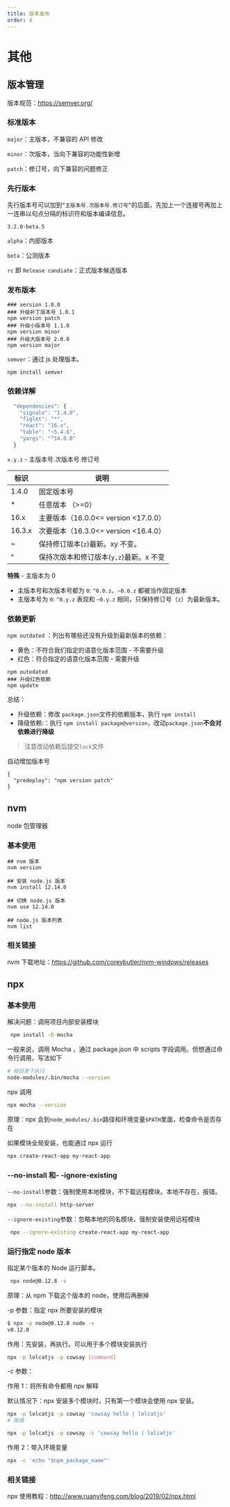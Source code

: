```yaml
---
title: 版本发布
order: 4
---
```


# 其他

## 版本管理

版本规范：https://semver.org/

### 标准版本

`major`：主版本，不兼容的 API 修改

`minor`：次版本，当向下兼容的功能性新增

`patch`：修订号，向下兼容的问题修正

### 先行版本

先行版本号可以加到`“主版本号.次版本号.修订号”`的后面，先加上一个连接号再加上一连串以句点分隔的标识符和版本编译信息。

`3.2.0-beta.5`

`alpha`：内部版本

`beta`：公测版本

`rc` 即 `Release candiate`：正式版本候选版本

### 发布版本

```shell
### version 1.0.0
### 升级补丁版本号 1.0.1
npm version patch
### 升级小版本号 1.1.0
npm version minor
### 升级大版本号 2.0.0
npm version major
```

`semver`：通过 js 处理版本。

```shell
npm install semver
```

### 依赖详解

```js
  "dependencies": {
    "signale": "1.4.0",
    "figlet": "*",
    "react": "16.x",
    "table": "~5.4.6",
    "yargs": "^14.0.0"
  }
```

`x.y.z` - 主版本号.次版本号.修订号

| 标识   | 说明                                    |
| ------ | --------------------------------------- |
| 1.4.0  | 固定版本号                              |
| \*     | 任意版本 （>=0）                        |
| 16.x   | 主要版本（16.0.0<= version <17.0.0）    |
| 16.3.x | 次要版本（16.3.0<= version <16.4.0）    |
| ~      | 保持修订版本(`z`)最新。xy 不变。        |
| ^      | 保持次版本和修订版本(`y,z`)最新。x 不变 |

**特殊** - 主版本为 0

- 主版本号和次版本号都为 `0`: `^0.0.z`、`~0.0.z` 都被当作固定版本
- 主版本号为 `0`: `^0.y.z` 表现和 `~0.y.z` 相同，只保持修订号（`z`）为最新版本。

### 依赖更新

`npm outdated` ：列出有哪些还没有升级到最新版本的依赖：

- 黄色：不符合我们指定的语意化版本范围 - 不需要升级
- 红色：符合指定的语意化版本范围 - 需要升级

```shell
npm outedated
### 升级红色依赖
npm update
```

总结：

- 升级依赖：修改 `package.json`文件的依赖版本，执行 `npm install`
- 降级依赖:：执行 `npm install package@version`，改动`package.json`**不会对依赖进行降级**

> 注意改动依赖后提交`lock`文件

自动增加版本号

```shell
{
  "predeploy": "npm version patch"
}
```

## nvm

node 包管理器

### 基本使用

```shell
## nvm 版本
nvm version

## 安装 node.js 版本
nvm install 12.14.0

## 切换 node.js 版本
nvm use 12.14.0

## node.js 版本列表
nvm list
```

### 相关链接

nvm 下载地址：https://github.com/coreybutler/nvm-windows/releases

## npx

### 基本使用

解决问题：调用项目内部安装模块

```bash
 npm install -D mocha
```

一般来说，调用 Mocha ，通过 package.json 中 scripts 字段调用。但想通过命令行调用，写法如下

```bash
# 根目录下执行
node-modules/.bin/mocha --version
```

npx 调用

```bash
npx mocha --version
```

原理：npx 会到`node_modules/.bin`路径和环境变量`$PATH`里面，检查命令是否存在

如果模块全局安装，也能通过 npx 运行

```bash
npx create-react-app my-react-app
```

### --no-install 和- -ignore-existing

`--no-install`参数：强制使用本地模块，不下载远程模块。本地不存在，报错。

```bash
npx --no-install http-server
```

`--ignore-existing`参数：忽略本地的同名模块，强制安装使用远程模块

```bash
 npx --ignore-existing create-react-app my-react-app
```

### 运行指定 node 版本

指定某个版本的 Node 运行脚本。

```bash
 npx node@0.12.8 -v
```

原理：从 npm 下载这个版本的 node，使用后再删掉

-p 参数：指定 npx 所要安装的模块

```bash
$ npx -p node@0.12.8 node -v
v0.12.8
```

作用：先安装，再执行。可以用于多个模块安装执行

```bash
npx -p lolcatjs -p cowsay [command]
```

-c 参数：

作用 1：将所有命令都用 npx 解释

默认情况下：npx 安装多个模块时，只有第一个模块会使用 npx 安装。

```bash
npx -p lolcatjs -p cowsay 'cowsay hello | lolcatjs'
# 报错
```

```bash
npx -p lolcatjs -p cowsay -c 'cowsay hello | lolcatjs'
```

作用 2：带入环境变量

```bash
npx -c 'echo "$npm_package_name"'
```

### 相关链接

npx 使用教程：http://www.ruanyifeng.com/blog/2019/02/npx.html
